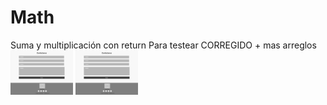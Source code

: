 # Math
Suma y multiplicación con return
Para testear CORREGIDO + mas arreglos
<img src="Images/LandingWireframe5.png" width="100"/>
<img src="Images/LandingWireframe5.png" width="100"/>
